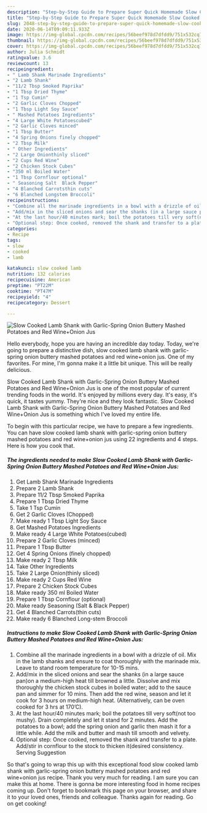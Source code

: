 ```yaml
---
description: "Step-by-Step Guide to Prepare Super Quick Homemade Slow Cooked Lamb Shank with Garlic-Spring Onion Buttery Mashed Potatoes and Red Wine+Onion Jus"
title: "Step-by-Step Guide to Prepare Super Quick Homemade Slow Cooked Lamb Shank with Garlic-Spring Onion Buttery Mashed Potatoes and Red Wine+Onion Jus"
slug: 2048-step-by-step-guide-to-prepare-super-quick-homemade-slow-cooked-lamb-shank-with-garlic-spring-onion-buttery-mashed-potatoes-and-red-wineonion-jus
date: 2020-06-14T09:09:11.933Z
image: https://img-global.cpcdn.com/recipes/56beef978d7dfdd9/751x532cq70/slow-cooked-lamb-shank-with-garlic-spring-onion-buttery-mashed-potatoes-and-red-wineonion-jus-recipe-main-photo.jpg
thumbnail: https://img-global.cpcdn.com/recipes/56beef978d7dfdd9/751x532cq70/slow-cooked-lamb-shank-with-garlic-spring-onion-buttery-mashed-potatoes-and-red-wineonion-jus-recipe-main-photo.jpg
cover: https://img-global.cpcdn.com/recipes/56beef978d7dfdd9/751x532cq70/slow-cooked-lamb-shank-with-garlic-spring-onion-buttery-mashed-potatoes-and-red-wineonion-jus-recipe-main-photo.jpg
author: Julia Schmidt
ratingvalue: 3.6
reviewcount: 13
recipeingredient:
- " Lamb Shank Marinade Ingredients"
- "2 Lamb Shank"
- "11/2 Tbsp Smoked Paprika"
- "1 Tbsp Dried Thyme"
- "1 Tsp Cumin"
- "2 Garlic Cloves Chopped"
- "1 Tbsp Light Soy Sauce"
- " Mashed Potatoes Ingredients"
- "4 Large White Potatoescubed"
- "2 Garlic Cloves minced"
- "1 Tbsp Butter"
- "4 Spring Onions finely chopped"
- "2 Tbsp Milk"
- " Other Ingredients"
- "2 Large Onionthinly sliced"
- "2 Cups Red Wine"
- "2 Chicken Stock Cubes"
- "350 ml Boiled Water"
- "1 Tbsp Cornflour optional"
- " Seasoning Salt  Black Pepper"
- "4 Blanched Carrotsthin cuts"
- "6 Blanched Longstem Broccoli"
recipeinstructions:
- "Combine all the marinade ingredients in a bowl with a drizzle of oil. Mix in the lamb shanks and ensure to coat thoroughly with the marinade mix. Leave to stand room temperature for 10-15 mins."
- "Add/mix in the sliced onions and sear the shanks (in a large sauce pan)on a medium-high heat till browned a little. Dissolve and mix thoroughly the chicken stock cubes in boiled water; add to the sauce pan and simmer for 10 mins. Then add the red wine, season and let it cook for 3 hours on medium-high heat. (Alternatively, can be oven cooked for 3 hrs at 170’C)."
- "At the last hour/40 minutes mark; boil the potatoes till very soft(not too mushy). Drain completely and let it stand for 2 minutes. Add the potatoes to a bowl; add the spring onion and garlic then mash it for a little while. Add the milk and butter and mash till smooth and velvety."
- "Optional step: Once cooked, removed the shank and transfer to a plate. Add/stir in cornflour to the stock to thicken it(desired consistency. Serving Suggestion"
categories:
- Recipe
tags:
- slow
- cooked
- lamb

katakunci: slow cooked lamb 
nutrition: 132 calories
recipecuisine: American
preptime: "PT22M"
cooktime: "PT47M"
recipeyield: "4"
recipecategory: Dessert

---
```



![Slow Cooked Lamb Shank with Garlic-Spring Onion Buttery Mashed Potatoes and Red Wine+Onion Jus](https://img-global.cpcdn.com/recipes/56beef978d7dfdd9/751x532cq70/slow-cooked-lamb-shank-with-garlic-spring-onion-buttery-mashed-potatoes-and-red-wineonion-jus-recipe-main-photo.jpg)

Hello everybody, hope you are having an incredible day today. Today, we're going to prepare a distinctive dish, slow cooked lamb shank with garlic-spring onion buttery mashed potatoes and red wine+onion jus. One of my favorites. For mine, I'm gonna make it a little bit unique. This will be really delicious.



Slow Cooked Lamb Shank with Garlic-Spring Onion Buttery Mashed Potatoes and Red Wine+Onion Jus is one of the most popular of current trending foods in the world. It's enjoyed by millions every day. It's easy, it's quick, it tastes yummy. They're nice and they look fantastic. Slow Cooked Lamb Shank with Garlic-Spring Onion Buttery Mashed Potatoes and Red Wine+Onion Jus is something which I've loved my entire life.


To begin with this particular recipe, we have to prepare a few ingredients. You can have slow cooked lamb shank with garlic-spring onion buttery mashed potatoes and red wine+onion jus using 22 ingredients and 4 steps. Here is how you cook that.

<!--inarticleads1-->

##### The ingredients needed to make Slow Cooked Lamb Shank with Garlic-Spring Onion Buttery Mashed Potatoes and Red Wine+Onion Jus:

1. Get  Lamb Shank Marinade Ingredients
1. Prepare 2 Lamb Shank
1. Prepare 11/2 Tbsp Smoked Paprika
1. Prepare 1 Tbsp Dried Thyme
1. Take 1 Tsp Cumin
1. Get 2 Garlic Cloves (Chopped)
1. Make ready 1 Tbsp Light Soy Sauce
1. Get  Mashed Potatoes Ingredients
1. Make ready 4 Large White Potatoes(cubed)
1. Prepare 2 Garlic Cloves (minced)
1. Prepare 1 Tbsp Butter
1. Get 4 Spring Onions (finely chopped)
1. Make ready 2 Tbsp Milk
1. Take  Other Ingredients
1. Take 2 Large Onion(thinly sliced)
1. Make ready 2 Cups Red Wine
1. Prepare 2 Chicken Stock Cubes
1. Make ready 350 ml Boiled Water
1. Prepare 1 Tbsp Cornflour (optional)
1. Make ready  Seasoning (Salt &amp; Black Pepper)
1. Get 4 Blanched Carrots(thin cuts)
1. Make ready 6 Blanched Long-stem Broccoli




<!--inarticleads2-->

##### Instructions to make Slow Cooked Lamb Shank with Garlic-Spring Onion Buttery Mashed Potatoes and Red Wine+Onion Jus:

1. Combine all the marinade ingredients in a bowl with a drizzle of oil. Mix in the lamb shanks and ensure to coat thoroughly with the marinade mix. Leave to stand room temperature for 10-15 mins.
1. Add/mix in the sliced onions and sear the shanks (in a large sauce pan)on a medium-high heat till browned a little. Dissolve and mix thoroughly the chicken stock cubes in boiled water; add to the sauce pan and simmer for 10 mins. Then add the red wine, season and let it cook for 3 hours on medium-high heat. (Alternatively, can be oven cooked for 3 hrs at 170’C).
1. At the last hour/40 minutes mark; boil the potatoes till very soft(not too mushy). Drain completely and let it stand for 2 minutes. Add the potatoes to a bowl; add the spring onion and garlic then mash it for a little while. Add the milk and butter and mash till smooth and velvety.
1. Optional step: Once cooked, removed the shank and transfer to a plate. Add/stir in cornflour to the stock to thicken it(desired consistency. Serving Suggestion




So that's going to wrap this up with this exceptional food slow cooked lamb shank with garlic-spring onion buttery mashed potatoes and red wine+onion jus recipe. Thank you very much for reading. I am sure you can make this at home. There is gonna be more interesting food in home recipes coming up. Don't forget to bookmark this page on your browser, and share it to your loved ones, friends and colleague. Thanks again for reading. Go on get cooking!
